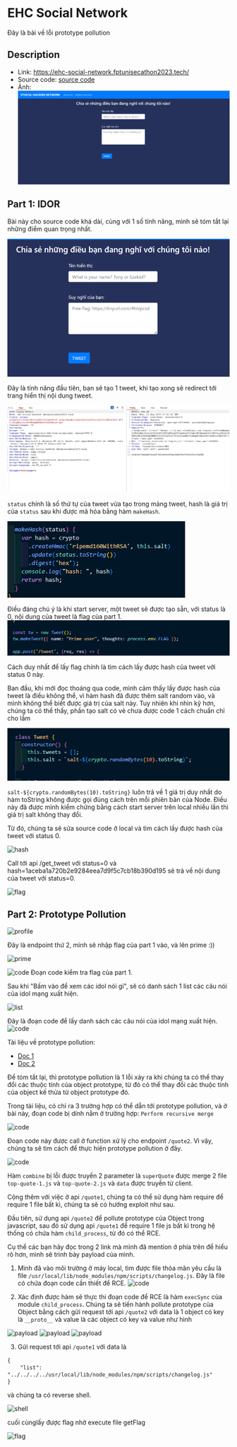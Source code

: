 # EHC Social Network

Đây là bài về lỗi prototype pollution 

## Description
- Link: https://ehc-social-network.fptunisecathon2023.tech/
- Source code: [source code](./src)
- Ảnh: ![image](./img/1.png)

## Part 1: IDOR 
Bài này cho source code khá dài, cùng với 1 số tính năng, mình sẽ tóm tắt lại những điểm quan trọng nhất.

![tweet](./img/2.png)

Đây là tính năng đầu tiên, bạn sẽ tạo 1 tweet, khi tạo xong sẽ redirect tới trang hiển thị nội dung tweet.

![tweet](./img/3.png)

`status` chính là số thứ tự của tweet vừa tạo trong mảng tweet, hash là giá trị của `status` sau khi được mã hóa bằng hàm `makeHash`.

![hash](./img/4.png)

Điều đáng chú ý là khi start server, một tweet sẽ được tạo sẵn, với status là 0, nội dung của tweet là flag của part 1. 
![flag](./img/5.png)

Cách duy nhất để lấy flag chính là tìm cách lấy được hash của tweet với status 0 này.

Ban đầu, khi mới đọc thoáng qua code, mình cảm thấy lấy được hash của tweet là điều không thể, vì hàm hash đã được thêm salt random vào, và mình không thể biết được giá trị của salt này. Tuy nhiên khi nhìn kỹ hơn, chúng ta có thể thấy, phần tạo salt có vẻ chưa được code 1 cách chuẩn chỉ cho lắm

![salt](./img/6.png)

```salt-${crypto.randomBytes(10).toString}``` luôn trả về 1 giá trị duy nhất do hàm toString không được gọi đúng cách trên mỗi phiên bản của Node. Điều này đã được mình kiểm chứng bằng cách start server trên local nhiều lần thì giá trị salt không thay đổi.

Từ đó, chúng ta sẽ sửa source code ở local và tìm cách lấy được hash của tweet với status 0.

![hash](./img/7.png)

Call tới api /get_tweet với status=0 và hash=1aceba1a720b2e9284eea7d9f5c7cb18b390d195 sẽ trả về nội dung của tweet với status=0.

![flag](./img/8.png)

## Part 2: Prototype Pollution

![profile](./img/9.png)

Đây là endpoint thứ 2, mình sẽ nhập flag của part 1 vào, và lên prime :)) 

![prime](./img/10.png)

![code](./img/12.png)
Đoạn code kiểm tra flag của part 1.

Sau khi "Bấm vào để xem các idol nói gì", sẽ có danh sách 1 list các câu nói của idol mạng xuất hiện.

![list](./img/11.png)

Đây là đoạn code để lấy danh sách các câu nói của idol mạng xuất hiện.
![code](./img/13.png)

Tài liệu về prototype pollution:
<ul>
  <li><a href="https://book.hacktricks.xyz/pentesting-web/deserialization/nodejs-proto-prototype-pollution" target="_blank">Doc 1</a></li>
  <li><a href="https://book.hacktricks.xyz/pentesting-web/deserialization/nodejs-proto-prototype-pollution/prototype-pollution-to-rce" target="_blank">Doc 2</a></li>
</ul>

Để tóm tắt lại, thì prototype pollution là 1 lỗi xảy ra khi chúng ta có thể thay đổi các thuộc tính của object prototype, từ đó có thể thay đổi các thuộc tính của object kế thừa từ object prototype đó.

Trong tài liệu, có chỉ ra 3 trường hợp có thể dẫn tới prototype pollution, và ở bài này, đoạn code bị dính nằm ở trường hợp: `Perform recursive merge`

![code](./img/14.png)

Đoạn code này được call ở function xử lý cho endpoint `/quote2`. Vì vậy, chúng ta sẽ tìm cách để thực hiện prototype pollution ở đây.

![code](./img/15.png)

Hàm `combine` bị lỗi được truyền 2 parameter là `superQuote` được merge 2 file `top-quote-1.js` và `top-quote-2.js` và `data` được truyền từ client.

Cộng thêm với việc ở api `/quote1`, chúng ta có thể sử dụng hàm require để require 1 file bất kì, chúng ta sẽ có hướng exploit như sau.

Đầu tiên, sử dụng api `/quote2` để pollute prototype của Object trong javascript, sau đó sử dụng api `/quote1` để require 1 file js bất kì trong hệ thống có chứa hàm `child_process`, từ đó có thể RCE.

Cụ thể các bạn hãy đọc trong 2 link mà mình đã mention ở phía trên để hiểu rõ hơn, mình sẽ trình bày payload của mình.

1. Mình đã vào môi trường ở máy local, tìm được file thỏa mãn yêu cầu là file `/usr/local/lib/node_modules/npm/scripts/changelog.js`. Đây là file có chứa đoạn code cần thiết để RCE.
![code](./img/16.png)

2. Xác định được hàm sẽ thực thi đoạn code để RCE là hàm `execSync` của module `child_process`. Chúng ta sẽ tiến hành pollute prototype của Object bằng cách gửi request tới api `/quote2` với data là 1 object có key là `__proto__` và value là các object có key và value như hình

![payload](./img/17.png) ![payload](./img/18.png) ![payload](./img/19.png)

3. Gửi request tới api `/quote1` với data là 
```
{
    "list": "../../../../usr/local/lib/node_modules/npm/scripts/changelog.js"
}
```
và chúng ta có reverse shell.

![shell](./img/20.png)

cuối cùnglấy được flag nhờ execute file getFlag

![flag](./img/21.png)
